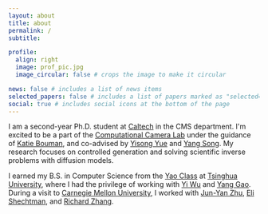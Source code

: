 ```yaml
---
layout: about
title: about
permalink: /
subtitle:

profile:
  align: right
  image: prof_pic.jpg
  image_circular: false # crops the image to make it circular

news: false # includes a list of news items
selected_papers: false # includes a list of papers marked as "selected={true}"
social: true # includes social icons at the bottom of the page
---
```


I am a second-year Ph.D. student at [Caltech](https://www.caltech.edu/) in the CMS department. I'm excited to be a part of the [Computational Camera Lab](https://computationalcameras.org/) under the guidance of [Katie Bouman](http://users.cms.caltech.edu/~klbouman/), and co-advised by [Yisong Yue](http://www.yisongyue.com/index.php) and [Yang Song](https://yang-song.net/). My research focuses on controlled generation and solving scientific inverse problems with diffusion models.

I earned my B.S. in Computer Science from the [Yao Class](https://iiis.tsinghua.edu.cn/en/yaoclass/) at [Tsinghua University](https://www.tsinghua.edu.cn/en/), where I had the privilege of working with [Yi Wu](https://jxwuyi.weebly.com/) and [Yang Gao](https://yang-gao.weebly.com/). During a visit to [Carnegie Mellon University](https://www.cmu.edu/), I worked with [Jun-Yan Zhu](https://www.cs.cmu.edu/~junyanz/), [Eli Shechtman](https://research.adobe.com/person/eli-shechtman/), and [Richard Zhang](https://richzhang.github.io/).
